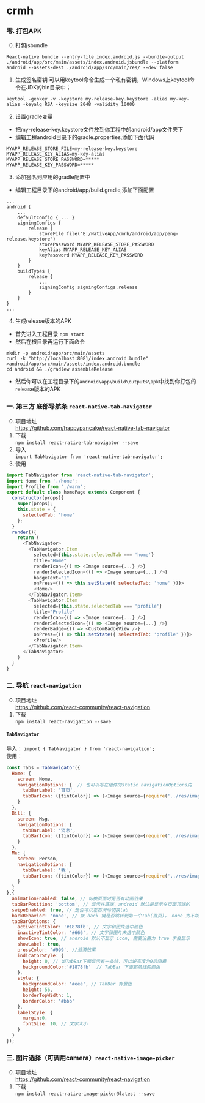 # crmh
### 零. 打包APK
0. 打包jsbundle
```
React-native bundle --entry-file index.android.js --bundle-output ./android/app/src/main/assets/index.android.jsbundle --platform android --assets-dest ./android/app/src/main/res/ --dev false
```
1. 生成签名密钥
可以用keytool命令生成一个私有密钥，Windows上keytool命令在JDK的bin目录中；
```
keytool -genkey -v -keystore my-release-key.keystore -alias my-key-alias -keyalg RSA -keysize 2048 -validity 10000
```
2. 设置gradle变量
+ 把my-release-key.keystore文件放到你工程中的android/app文件夹下
+ 编辑工程android目录下的gradle.properties,添加下面代码
```
MYAPP_RELEASE_STORE_FILE=my-release-key.keystore
MYAPP_RELEASE_KEY_ALIAS=my-key-alias
MYAPP_RELEASE_STORE_PASSWORD=*****
MYAPP_RELEASE_KEY_PASSWORD=*****
```
3. 添加签名到应用的gradle配置中
+ 编辑工程目录下的android/app/build.gradle,添加下面配置
```
...
android {
    ...
    defaultConfig { ... }
    signingConfigs {
        release {
            storeFile file("E:/NativeApp/cmrh/android/app/peng-release.keystore")
            storePassword MYAPP_RELEASE_STORE_PASSWORD
            keyAlias MYAPP_RELEASE_KEY_ALIAS
            keyPassword MYAPP_RELEASE_KEY_PASSWORD
        }
    }
    buildTypes {
        release {
            ...
            signingConfig signingConfigs.release
        }
    }
}
...
```
4. 生成release版本的APK
+ 首先进入工程目录
`npm start`
+ 然后在根目录再运行下面命令
```
mkdir -p android/app/src/main/assets
curl -k "http://localhost:8081/index.android.bundle" >android/app/src/main/assets/index.android.bundle
cd android && ./gradlew assembleRelease
```
+ 然后你可以在工程目录下的`android\app\build\outputs\apk`中找到你打包的release版本的APK


### 一. 第三方 底部导航条 `react-native-tab-navigator`  
0. 项目地址  
https://github.com/happypancake/react-native-tab-navigator
1. 下载  
`npm install react-native-tab-navigator --save`
2. 导入  
`import TabNavigator from 'react-native-tab-navigator';`
3. 使用
```javascript
import TabNavigator from 'react-native-tab-navigator';  
import Home from './home';
import Profile from './warn';
export default class homePage extends Component {
  constructor(props){
    super(props);
    this.state = {
      selectedTab: 'home'
    };
  }
  render(){
    return (
      <TabNavigator>
        <TabNavigator.Item
          selected={this.state.selectedTab === 'home'}
          title="Home"
          renderIcon={() => <Image source={...} />}
          renderSelectedIcon={() => <Image source={...} />}
          badgeText="1"
          onPress={() => this.setState({ selectedTab: 'home' })}>
          <Home/>
        </TabNavigator.Item>
        <TabNavigator.Item
          selected={this.state.selectedTab === 'profile'}
          title="Profile"
          renderIcon={() => <Image source={...} />}
          renderSelectedIcon={() => <Image source={...} />}
          renderBadge={() => <CustomBadgeView />}
          onPress={() => this.setState({ selectedTab: 'profile' })}>
          <Profile/>
        </TabNavigator.Item>
      </TabNavigator>
    )
  }
}
```
### 二. 导航 `react-navigation`
0. 项目地址  
https://github.com/react-community/react-navigation
1. 下载  
`npm install react-navigation --save`
#### `TabNavigator`
导入：
`import { TabNavigator } from 'react-navigation';`  
使用：
```javascript
const Tabs = TabNavigator({
  Home: {
    screen: Home,
    navigationOptions: {  // 也可以写在组件的static navigationOptions内
      tabBarLabel: '首页',
      tabBarIcon: ({tintColor}) => (<Image source={require('../res/images/home.png')} style={[{tintColor: tintColor},styles.icon]}/>),
    }
  },
  Bill: {
    screen: Msg,
    navigationOptions: {
      tabBarLabel: '消息',
      tabBarIcon: ({tintColor}) => (<Image source={require('../res/images/warn.png')} style={[{tintColor: tintColor},styles.icon]}/>),
    }
  },
  Me: {
    screen: Person,
    navigationOptions: {
      tabBarLabel: '我',
      tabBarIcon: ({tintColor}) => (<Image source={require('../res/images/person.png')} style={[{tintColor: tintColor},styles.icon]}/>),
    }
  }
},{
  animationEnabled: false, // 切换页面时是否有动画效果
  tabBarPosition: 'bottom', // 显示在底端，android 默认是显示在页面顶端的
  swipeEnabled: true, // 是否可以左右滑动切换tab
  backBehavior: 'none', // 按 back 键是否跳转到第一个Tab(首页)， none 为不跳转
  tabBarOptions: {
    activeTintColor: '#1878fb', // 文字和图片选中颜色
    inactiveTintColor: '#666', // 文字和图片未选中颜色
    showIcon: true, // android 默认不显示 icon, 需要设置为 true 才会显示
    showLabel: true,
    pressColor: '#999',	//涟漪效果
    indicatorStyle: {
      height: 0, // 如TabBar下面显示有一条线，可以设高度为0后隐藏
      backgroundColor:'#1878fb'  // TabBar 下面那条线的颜色
    }, 
    style: {
      backgroundColor: '#eee', // TabBar 背景色
      height: 56,
      borderTopWidth: 1,
      borderColor: '#bbb'
    },
    labelStyle: {
      margin:0,
      fontSize: 10, // 文字大小
    }
  }
});
```
### 三. 图片选择（可调用camera）`react-native-image-picker`
0. 项目地址  
https://github.com/react-community/react-navigation
1. 下载  
`npm install react-native-image-picker@latest --save`
